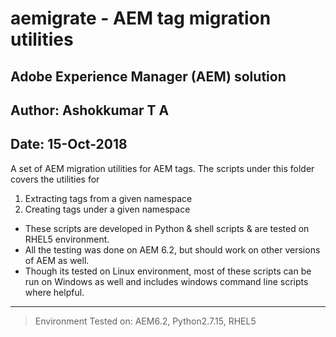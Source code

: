 # aemigrate - AEM tag migration utilities 
## Adobe Experience Manager (AEM) solution
## Author: Ashokkumar T A								
## Date: 15-Oct-2018

A set of AEM migration utilities for AEM tags. The scripts under this folder covers the utilities for 
1. Extracting tags from a given namespace 
2. Creating tags under a given namespace

+ These scripts are developed in Python & shell scripts & are tested on RHEL5 environment. 
+ All the testing was done on AEM 6.2, but should work on other versions of AEM as well. 
+ Though its tested on Linux environment, most of these scripts can be run on Windows as well and includes windows command line scripts where helpful.  

---
> Environment Tested on:  AEM6.2, Python2.7.15, RHEL5 

